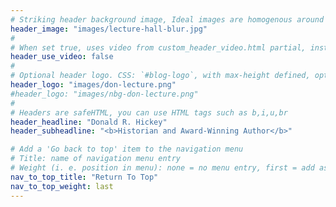 ```yaml
---
# Striking header background image, Ideal images are homogenous around the centre and contrasting to the text. Non-ideal images can use `title_guard`
header_image: "images/lecture-hall-blur.jpg"
#
# When set true, uses video from custom_header_video.html partial, instead of header_image
header_use_video: false
#
# Optional header logo. CSS: `#blog-logo`, with max-height defined, optimize to prevent scaling
header_logo: "images/don-lecture.png"
#header_logo: "images/nbg-don-lecture.png"
#
# Headers are safeHTML, you can use HTML tags such as b,i,u,br
header_headline: "Donald R. Hickey"
header_subheadline: "<b>Historian and Award-Winning Author</b>"

# Add a 'Go back to top' item to the navigation menu
# Title: name of navigation menu entry
# Weight (i. e. position in menu): none = no menu entry, first = add as first entry, last = ad as last entry
nav_to_top_title: "Return To Top"
nav_to_top_weight: last
---
```

